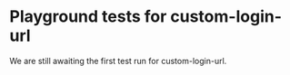 # Playground tests for custom-login-url
We are still awaiting the first test run for custom-login-url.
